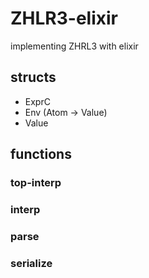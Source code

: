 # ZHLR3-elixir
implementing ZHRL3 with elixir

## structs
* ExprC
* Env (Atom -> Value)
* Value


## functions

### top-interp



### interp
### parse

### serialize

